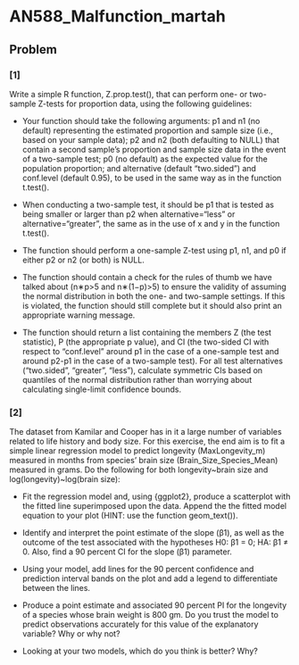 # AN588_Malfunction_martah

## Problem

### [1] 
Write a simple R function, Z.prop.test(), that can perform one- or two-sample Z-tests for proportion data, using the following guidelines:
- Your function should take the following arguments: p1 and n1 (no default) representing the estimated proportion and sample size (i.e., based on your sample data); p2 and n2 (both defaulting to NULL) that contain a second sample’s proportion and sample size data in the event of a two-sample test; p0 (no default) as the expected value for the population proportion; and alternative (default “two.sided”) and conf.level (default 0.95), to be used in the same way as in the function t.test().

- When conducting a two-sample test, it should be p1 that is tested as being smaller or larger than p2 when alternative=“less” or alternative=“greater”, the same as in the use of x and y in the function t.test().

- The function should perform a one-sample Z-test using p1, n1, and p0 if either p2 or n2 (or both) is NULL.

- The function should contain a check for the rules of thumb we have talked about (n∗p>5 and n∗(1−p)>5) to ensure the validity of assuming the normal distribution in both the one- and two-sample settings. If this is violated, the function should still complete but it should also print an appropriate warning message.

- The function should return a list containing the members Z (the test statistic), P (the appropriate p value), and CI (the two-sided CI with respect to “conf.level” around p1 in the case of a one-sample test and around p2-p1 in the case of a two-sample test). For all test alternatives (“two.sided”, “greater”, “less”), calculate symmetric CIs based on quantiles of the normal distribution rather than worrying about calculating single-limit confidence bounds.

### [2] 
The dataset from Kamilar and Cooper has in it a large number of variables related to life history and body size. For this exercise, the end aim is to fit a simple linear regression model to predict longevity (MaxLongevity_m) measured in months from species’ brain size (Brain_Size_Species_Mean) measured in grams. Do the following for both longevity~brain size and log(longevity)~log(brain size):

- Fit the regression model and, using {ggplot2}, produce a scatterplot with the fitted line superimposed upon the data. Append the the fitted model equation to your plot (HINT: use the function geom_text()).

- Identify and interpret the point estimate of the slope (β1), as well as the outcome of the test associated with the hypotheses H0: β1 = 0; HA: β1 ≠ 0. Also, find a 90 percent CI for the slope (β1) parameter.

- Using your model, add lines for the 90 percent confidence and prediction interval bands on the plot and add a legend to differentiate between the lines.

- Produce a point estimate and associated 90 percent PI for the longevity of a species whose brain weight is 800 gm. Do you trust the model to predict observations accurately for this value of the explanatory variable? Why or why not?

- Looking at your two models, which do you think is better? Why?
